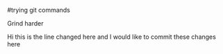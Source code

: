 #trying git commands

Grind harder

Hi this is the line changed here 
and I would like to commit these changes here